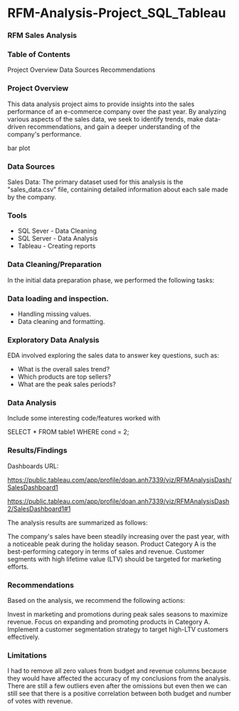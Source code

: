 # RFM-Analysis-Project_SQL_Tableau

### RFM Sales Analysis

### Table of Contents
Project Overview
Data Sources
Recommendations
### Project Overview
This data analysis project aims to provide insights into the sales performance of an e-commerce company over the past year. By analyzing various aspects of the sales data, we seek to identify trends, make data-driven recommendations, and gain a deeper understanding of the company's performance.

bar plot

### Data Sources
Sales Data: The primary dataset used for this analysis is the "sales_data.csv" file, containing detailed information about each sale made by the company.

### Tools
- SQL Sever - Data Cleaning
- SQL Server - Data Analysis
- Tableau - Creating reports

### Data Cleaning/Preparation
In the initial data preparation phase, we performed the following tasks:

### Data loading and inspection.

- Handling missing values.
- Data cleaning and formatting.
  
### Exploratory Data Analysis
EDA involved exploring the sales data to answer key questions, such as:

- What is the overall sales trend?
- Which products are top sellers?
- What are the peak sales periods?
  
### Data Analysis

Include some interesting code/features worked with

SELECT * FROM table1
WHERE cond = 2;

### Results/Findings

Dashboards URL:

https://public.tableau.com/app/profile/doan.anh7339/viz/RFMAnalysisDash/SalesDashboard1

https://public.tableau.com/app/profile/doan.anh7339/viz/RFMAnalysisDash2/SalesDashboard1#1

The analysis results are summarized as follows:

The company's sales have been steadily increasing over the past year, with a noticeable peak during the holiday season.
Product Category A is the best-performing category in terms of sales and revenue.
Customer segments with high lifetime value (LTV) should be targeted for marketing efforts.

### Recommendations

Based on the analysis, we recommend the following actions:

Invest in marketing and promotions during peak sales seasons to maximize revenue.
Focus on expanding and promoting products in Category A.
Implement a customer segmentation strategy to target high-LTV customers effectively.

### Limitations
I had to remove all zero values from budget and revenue columns because they would have affected the accuracy of my conclusions from the analysis. There are still a few outliers even after the omissions but even then we can still see that there is a positive correlation between both budget and number of votes with revenue.
